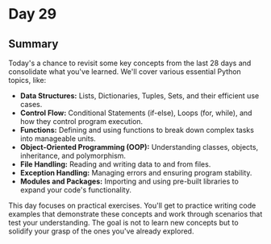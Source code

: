 
# Day 29

## Summary

Today's a chance to revisit some key concepts from the last 28 days and consolidate what you've learned. We'll cover various essential Python topics, like:

* **Data Structures:** Lists, Dictionaries, Tuples, Sets, and their efficient use cases.
* **Control Flow:**  Conditional Statements (if-else), Loops (for, while), and how they control program execution.
* **Functions:** Defining and using functions to break down complex tasks into manageable units.
* **Object-Oriented Programming (OOP):**  Understanding classes, objects, inheritance, and polymorphism.
* **File Handling:** Reading and writing data to and from files.
* **Exception Handling:**  Managing errors and ensuring program stability.
* **Modules and Packages:** Importing and using pre-built libraries to expand your code's functionality.

This day focuses on practical exercises. You'll get to practice writing code examples that demonstrate these concepts and work through scenarios that test your understanding. The goal is not to learn new concepts but to solidify your grasp of the ones you've already explored.

